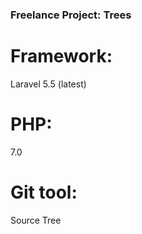 ### Freelance Project: Trees
# Framework: 
Laravel 5.5 (latest)
# PHP: 
7.0
# Git tool: 
Source Tree
